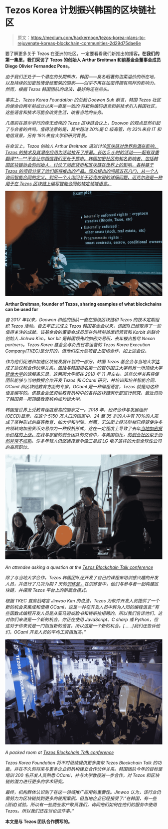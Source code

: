 # Tezos Korea 计划振兴韩国的区块链社区

> 原文：<https://medium.com/hackernoon/tezos-korea-plans-to-rejuvenate-koreas-blockchain-communities-2d29d75dae6e>

要了解更多关于 Tezos 在亚洲的社区，一定要看看我们新推出的播客[](https://apple.co/2GH0UOO)**。在我们的第一集里，我们采访了 Tezos 的创始人 Arthur Breitman 和前基金会董事会成员 Diego Olivier Fernandez Pons。**

*由于我们正处于一个潜在的长期熊市，韩国——臭名昭著的泡菜溢价的所在地，以及持续的加密热情曾经繁荣的国家——似乎不再在加密界拥有同样的影响力。然而，根据 Tezos 韩国团队的说法，最好的还在后头。*

*事实上，Tezos Korea Foundation 的总裁 Doowon Suh 断言，韩国 Tezos 社区的使命自两年前成立以来一直是一致的:将新的编码语言和新技术引入韩国社区，这些语言和技术可能会改变生活，改善当地的业务。*

*几周前在首尔举行的座无虚席的 Tezos 区块链会议上，Doowon 的观点显然引起了与会者的共鸣。值得注意的是，其中超过 20%是 C 级高管，约 33%来自 IT 和电信背景，另有 18%来自大学和研究背景。*

*在会议上，Tezos 创始人 Arthur Breitman 通过讨论[区块链对世界的潜在影响、Tezos 的技术及其潜在应用为活动拉开了序幕。长达 5 小时的活动——配有双重翻译**—**不会让你相信我们正处于熊市。韩国加密社区的知名影响者，包括韩国区块链协会的创始人，讨论了加密货币和区块链在世界上的影响，各种基于 Tezos 的项目分享了他们即将推出的产品。观众提出的问题五花八门，从一个人询问智能合同的定义，到另一个人询问关于迈克尔逊的详细问题，迈克尔逊是一种用于在 Tezos 区块链上编写智能合同的特定领域语言。](https://www.youtube.com/watch?v=XJTljOOwOZQ&feature=youtu.be)*

*![](img/ece36e9c4a2ded1a76d44d54dac05a3b.png)*

**Arthur Breitman, founder of Tezos, sharing examples of what blockchains can be used for**

*自 2017 年以来，Doowon 和他的团队一直在围绕区块链和 Tezos 的技术定期组织 Tezos 活动。自去年正式成立 Tezos 韩国基金会以来，该团队已经取得了一些值得关注的成就。该基金会的董事会成员现在包括前首席运营官和 Korbit 的联合创始人 Jinhwa Kim，kor bit 是韩国领先的加密交易所，去年被出售给 Nexon partners。Tezos Korea 基金会与负责日常运营的 Tezos Korea Execution Company(TKEC)是分开的，但他们在大型项目上密切合作，如上述会议。*

*作为他们促进和加速区块链发展计划的一部分，韩国 Tezos 基金会与当地大学[达成了协议和合作伙伴关系，包括与韩国排名第一的首尔国立大学](https://twitter.com/Tezos_Korea/status/1068456872292696066)和另一所顶级大学[延世大学](https://cointelegraph.com/news/tezos-korea-foundation-partners-with-yonsei-university-for-blockchain-development)的谅解备忘录，这两所大学都在 2018 年 11 月左右。这些伙伴关系将使团队能够与当地教授合作开发 Tezos 和 OCaml 研究，并培训和培养智能合同、OCaml 和区块链教育方面的专家。OCaml 是一种编程语言，Tezos 就是用这种语言编写的。该基金会还资助教育机构中的各种区块链俱乐部进行研究，最近资助了韩国另一所顶级教育机构成均馆大学。*

*韩国是世界上受教育程度最高的国家之一。2018 年，经济合作与发展组织(OECD)显示，在这个 5150 万人口的国家中，24 至 35 岁的人中有 70%的人完成了某种形式的高等教育，如大学和学院。然而，无法爬上经济阶梯已经驱使许多白领转向加密货币交易作为一种投机形式，这在一定程度上导致了去年[当地加密货币价格的上涨。](https://www.forbes.com/sites/elaineramirez/2017/08/02/crazy-for-cryptocurrency-why-south-koreans-are-risking-it-all-on-ethereum/#4657d7486341)在我与那里的创业团队的交谈中，与美国相比，[的创业社区似乎仍然非常不成熟](https://twitter.com/JoyceInNYC/status/1089716206544637952)。许多年轻人仍然选择竞争像三星或 LG 电子这样的大型全球性公司的高层职位。*

*![](img/0d74449abfb6da4b51ea7a4990af57da.png)*

*An attendee asking a question at the [Tezos Blockchain Talk conference](http://tezoskorea.foundation/talk/)*

*除了与当地大学合作，Tezos 韩国团队还开发了自己的课程来培训感兴趣的开发人员，并进行了几次为期 7 天的[训练营，](http://tezoskorea.foundation/camp/)在训练营中，他们与参与者一起构建区块链，并探索 Tezos 平台上的新商业模式。*

*根据 TKEC 首席战略官 Jinwoo Kim 的说法，Tezos 为软件开发人员提供了一个新的机会来集成和使用 OCaml，这是一种在开发人员中鲜为人知的编程语言:“有些函数式编程开发人员是从亚马逊或脸书和特斯拉招聘的。所以我们告诉他们，这对你们来说是一个新的机会。你正在使用 JavaScript、C sharp 或 Python，但这对于你来说是一门相当新的语言。所以这是一个新的机会。[……]我们还告诉他们，OCaml 开发人员的平均工资相当高。”*

*![](img/04b63bf14282315dd6d2de50958b8178.png)*

*A packed room at [Tezos Blockchain Talk conference](http://tezoskorea.foundation/talk/)*

*Tezos Korea Foundation 将不时继续提供更多类似 Tezos Blockchain Talk 的功能，并在不久的将来与更多企业和机构建立合作伙伴关系。韩国团队今年的目标是培训 200 名开发人员熟悉 OCaml，并与大学教授进一步合作，对 Tezos 和区块链的潜力进行更多的学术研究。*

*最终，机构群体认识到了在这一领域推广应用的重要性。Jinwoo 认为，该行业仍需努力为区块链找到更多的使用案例。但当地企业已经接受了:“在韩国，有一些(测试)试验。所以有一些商业客户联系我们，询问他们如何在他们的服务中使用 Tezos。所以我们还在讨论这件事。”*

**本文是与 Tezos 团队合作撰写的。**